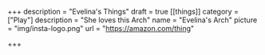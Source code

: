 +++
description = "Evelina's Things"
draft = true
[[things]]
category = ["Play"]
description = "She loves this Arch"
name = "Evelina's Arch"
picture = "img/insta-logo.png"
url = "https://amazon.com/thing"

+++
